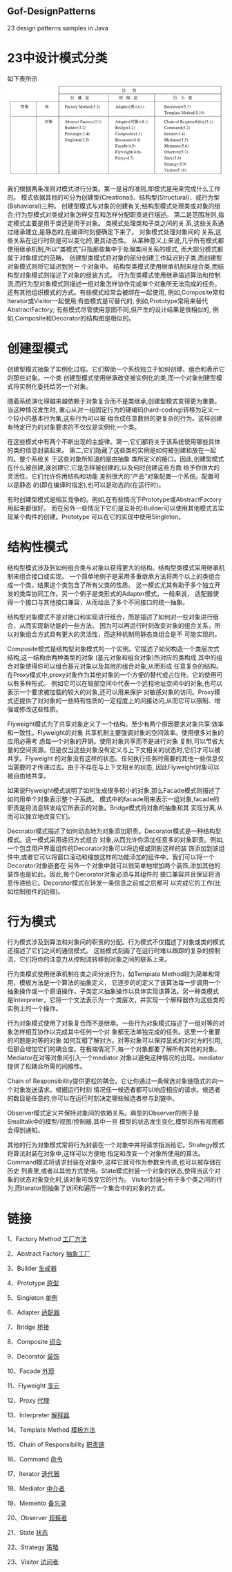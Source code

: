 Gof-DesignPatterns
------------------
23 design patterns samples in Java

# 23中设计模式分类
如下表所示
![github](https://github.com/IceDcap/Gof-DesignPatterns/blob/master/uml/category.png "category")
    
我们根据两条准则对模式进行分类。第一是目的准则,即模式是用来完成什么工作的。
    模式依据其目的可分为创建型(Creational)、结构型(Structural)、或行为型(Behavioral)三种。
    创建型模式与对象的创建有关;结构型模式处理类或对象的组合;行为型模式对类或对象怎样交互和怎样分配职责进行描述。
    第二是范围准则,指定模式主要是用于类还是用于对象。
    类模式处理类和子类之间的关 系,这些关系通过继承建立,是静态的,在编译时刻便确定下来了。
    对象模式处理对象间的 关系,这些关系在运行时刻是可以变化的,更具动态性。
    从某种意义上来说,几乎所有模式都使用继承机制,所以“类模式”只指那些集中于处理类间关系的模式,
    而大部分模式都属于对象模式的范畴。
    创建型类模式将对象的部分创建工作延迟到子类,而创建型对象模式则将它延迟到另一 个对象中。
    结构型类模式使用继承机制来组合类,而结构型对象模式则描述了对象的组装方式。
    行为型类模式使用继承描述算法和控制流,而行为型对象模式则描述一组对象怎样协作完成单个对象所无法完成的任务。
    还有其他组织模式的方式。有些模式经常会被绑在一起使用,
    例如,Composite常和Iterator或Visitor一起使用;有些模式是可替代的,
    例如,Prototype常用来替代AbstractFactory;
    有些模式尽管使用意图不同,但产生的设计结果是很相似的,
    例如,Composite和Decorator的结构图是相似的。
    
# 创建型模式
创建型模式抽象了实例化过程。它们帮助一个系统独立于如何创建、组合和表示它的那些对象。一个类
创建型模式使用继承改变被实例化的类,而一个对象创建型模式将实例化委托给另一个对象。
    
随着系统演化得越来越依赖于对象复合而不是类继承,创建型模式变得更为重要。当这种情况发生时,
重心从对一组固定行为的硬编码(hard-coding)转移为定义一个较小的基本行为集,这些行为可以被
组合成任意数目的更复杂的行为。这样创建有特定行为的对象要求的不仅仅是实例化一个类。

在这些模式中有两个不断出现的主旋律。第一,它们都将关于该系统使用哪些具体的类的信息封装起来。
第二,它们隐藏了这些类的实例是如何被创建和放在一起的。整个系统关 于这些对象所知道的是由抽象
类所定义的接口。因此,创建型模式在什么被创建,谁创建它,它是怎样被创建的,以及何时创建这些方面
给予你很大的灵活性。它们允许你用结构和功能 差别很大的“产品”对象配置一个系统。配置可以是静态
的(即在编译时指定),也可以是动态的(在运行时)。

有时创建型模式是相互竞争的。例如,在有些情况下Prototype或AbstractFactory用起来都很好。
而在另外一些情况下它们是互补的:Builder可以使用其他模式去实现某个构件的创建。Prototype
可以在它的实现中使用Singleton。



# 结构性模式
结构型模式涉及到如何组合类与对象以获得更大的结构。结构型类模式采用继承机制来组合接口或实现。
一个简单地例子是采用多重继承方法将两个以上的类组合成一个类，结果这个类包含了所有父类的性质。
这一模式尤其有助于多个独立开发的类库协同工作。另一个例子是类形式的Adapter模式，一般来说，
适配器使得一个接口与其他接口兼容，从而给出了多个不同接口的统一抽象。

结构型对象模式不是对接口和实现进行组合，而是描述了如何对一些对象进行组合，从而实现新功能的一些方法。
因为可以再运行时刻改变对象的组合关系，所以对象组合方式具有更大的灵活性，而这种机制用静态类组合是不
可能实现的。

Composite模式是结构型对象模式的一个实例。它描述了如何构造一个类层次式结构,这一结构由两种类型的对象
(基元对象和组合对象)所对应的类构成.其中的组合对象使得你可以组合基元对象以及其他的组合对象,从而形成
任意复杂的结构。在Proxy模式中,proxy对象作为其他对象的一个方便的替代或占位符。它的使用可以有多种形式。
例如它可以在局部空间中代表一个远程地址空间中的对象,也可以表示一个要求被加载的较大的对象,还可以用来保护
对敏感对象的访问。Proxy模式还提供了对对象的一些特有性质的一定程度上的间接访问,从而它可以限制、增强或修改这些性质。

Flyweight模式为了共享对象定义了一个结构。至少有两个原因要求对象共享:效率和一致性。Flyweight的对象
共享机制主要强调对象的空间效率。使用很多对象的应用必需考 虑每一个对象的开销。使用对象共享而不是进行对象
复制,可以节省大量的空间资源。但是仅当这些对象没有定义与上下文相关的状态时,它们才可以被共享。Flyweight
的对象没有这样的状态。任何执行任务时需要的其他一些信息仅当需要时才传递过去。由于不存在与上下文相关的状态,
因此Flyweight对象可以被自由地共享。

如果说Flyweight模式说明了如何生成很多较小的对象,那么Facade模式则描述了如何用单个对象表示整个子系统。
模式中的facade用来表示一组对象,facade的职责是将消息转发给它所表示的对象。Bridge模式将对象的抽象和其
实现分离,从而可以独立地改变它们。

Decorator模式描述了如何动态地为对象添加职责。Decorator模式是一种结构型模式。这一模式采用递归方式组合
对象,从而允许你添加任意多的对象职责。例如,一个包含用户界面组件的Decorator对象可以将边框或阴影这样的装
饰添加到该组件中,或者它可以将窗口滚动和缩放这样的功能添加的组件中。我们可以将一个 Decorator对象嵌套在
另外一个对象中就可以很简单地增加两个装饰,添加其他的装饰也是如此。因此,每个Decorator对象必须与其组件的
接口兼容并且保证将消息传递给它。Decorator模式在转发一条信息之前或之后都可 以完成它的工作(比如绘制组件的边框)。
    
# 行为模式
行为模式涉及到算法和对象间的职责的分配。行为模式不仅描述了对象或类的模式还描述了它们之间的通信模式。
这些模式刻画了在运行时难以跟踪的复杂的控制流，它们将你的注意力从控制流转移到对象之间的联系上来。

行为类模式使用继承机制在类之间分派行为，如Template Method较为简单和常用，模板方法是一个算法的抽象定义，
它逐步的的定义了该算法每一步调用一个抽象操作或一个原语操作，子类定义抽象操作以具体实现该算法。另一种类模式
是Interpreter，它将一个文法表示为一个类层次，并实现一个解释器作为这些类的实例上的一个操作。

行为对象模式使用了对象复合而不是继承。一些行为对象模式描述了一组对等的对象怎样相互协作以完成其中任何一个对
象都无法单独完成的任务。这里一个重要的问题是对等的对象 如何互相了解对方。对等对象可以保持显式的对对方的引用,
但那会增加它们的耦合度。在极端情况下,每一个对象都要了解所有其他的对象。Mediator在对等对象间引入一个mediator
对象以避免这种情况的出现。mediator提供了松耦合所需的间接性。

Chain of Responsibility提供更松的耦合。它让你通过一条候选对象链隐式的向一个对象发送请求。根据运行时刻
情况任一候选者都可以响应相应的请求。候选者的数目是任意的,你可以在运行时刻决定哪些候选者参与到链中。

Observer模式定义并保持对象间的依赖关系。典型的Observer的例子是Smalltalk中的模型/视图/控制器,其中一旦
模型的状态发生变化,模型的所有视图都会得到通知。

其他的行为对象模式常将行为封装在一个对象中并将请求指派给它。Strategy模式将算法封装在对象中,这样可以方便地
指定和改变一个对象所使用的算法。Command模式将请求封装在对象中,这样它就可作为参数来传递,也可以被存储在历史
列表里,或者以其他方式使用。State模式封装一个对象的状态,使得当这个对象的状态对象变化时,该对象可改变它的行为。
Visitor封装分布于多个类之间的行为,而Iterator则抽象了访问和遍历一个集合中的对象的方式。

# 链接
1、Factory Method
[工厂方法](https://github.com/IceDcap/Gof-DesignPatterns/tree/master/src/com/creational/factorymethod)

2、Abstract Factory
[抽象工厂](https://github.com/IceDcap/Gof-DesignPatterns/tree/master/src/com/creational/abstractfactory)

3、Builder
[生成器](https://github.com/IceDcap/Gof-DesignPatterns/tree/master/src/com/creational/builder)

4、Prototype
[原型](https://github.com/IceDcap/Gof-DesignPatterns/tree/master/src/com/creational/prototype)

5、Singleton
[单例](https://github.com/IceDcap/Gof-DesignPatterns/tree/master/src/com/creational/singleton)

6、Adapter
[适配器](https://github.com/IceDcap/Gof-DesignPatterns/tree/master/src/com/structural/adapter)

7、Bridge
[桥接](https://github.com/IceDcap/Gof-DesignPatterns/tree/master/src/com/structural/bridge)

8、Composite
[组合](https://github.com/IceDcap/Gof-DesignPatterns/tree/master/src/com/structural/composite)

9、Decorator
[装饰](https://github.com/IceDcap/Gof-DesignPatterns/tree/master/src/com/structural/decorator)

10、Facade
[外观](https://github.com/IceDcap/Gof-DesignPatterns/tree/master/src/com/structural/facade)

11、Flyweight
[享元](https://github.com/IceDcap/Gof-DesignPatterns/tree/master/src/com/structural/flyweight)

12、Proxy
[代理](https://github.com/IceDcap/Gof-DesignPatterns/tree/master/src/com/structural/proxy)

13、Interpreter
[解释器](https://github.com/IceDcap/Gof-DesignPatterns/tree/master/src/com/behavioral/interpreter)

14、Template Method
[模板方法](https://github.com/IceDcap/Gof-DesignPatterns/tree/master/src/com/behavioral/templatemethod)

15、Chain of Responsibility
[职责链](https://github.com/IceDcap/Gof-DesignPatterns/tree/master/src/com/behavioral/chainofresponsibility)

16、Command
[命令](https://github.com/IceDcap/Gof-DesignPatterns/tree/master/src/com/behavioral/command)

17、Iterator
[迭代器](https://github.com/IceDcap/Gof-DesignPatterns/tree/master/src/com/behavioral/iterator)

18、Mediator
[中介者](https://github.com/IceDcap/Gof-DesignPatterns/tree/master/src/com/behavioral/mediator)

19、Memento
[备忘录](https://github.com/IceDcap/Gof-DesignPatterns/tree/master/src/com/behavioral/memento)

20、Observer
[观察者](https://github.com/IceDcap/Gof-DesignPatterns/tree/master/src/com/behavioral/observer)

21、State
[状态](https://github.com/IceDcap/Gof-DesignPatterns/tree/master/src/com/behavioral/state)

22、Strategy
[策略](https://github.com/IceDcap/Gof-DesignPatterns/tree/master/src/com/behavioral/strategy)

23、Visitor
[访问者](https://github.com/IceDcap/Gof-DesignPatterns/tree/master/src/com/behavioral/visitor)


